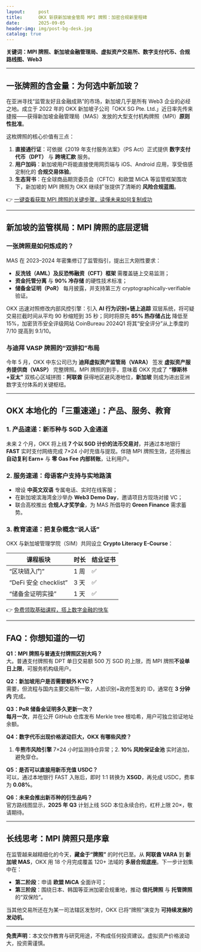 ```yaml
---
layout:     post
title:      OKX 斩获新加坡金管局 MPI 牌照：加密合规新里程碑
date:       2025-09-05
header-img: img/post-bg-desk.jpg
catalog: true
---
```


**关键词：MPI 牌照、新加坡金融管理局、虚拟资产交易所、数字支付代币、合规路线图、Web3**

---

## 一张牌照的含金量：为何选中新加玻？

在亚洲寻找“监管友好且金融成熟”的市场，新加坡几乎是所有 Web3 企业的必经之地。成立于 2022 年的 OKX 新加坡子公司「OKX SG Pte. Ltd.」近日率先传来捷报——获得新加坡金融管理局（MAS）发放的大型支付机构牌照（MPI）**原则性批准**。

这枚牌照的核心价值有三点：

1. **直接通行证**：可依据《2019 年支付服务法案》（PS Act）正式提供 **数字支付代币（DPT）** 与 **跨境汇款** 服务。
2. **用户加码**：新加坡用户将能直接使用网页端与 iOS、Android 应用，享受倍感定制化的 **合规交易体验**。
3. **生态背书**：在全球商品期货委员会（CFTC）和欧盟 MiCA 等监管框架围攻下，新加坡的 MPI 牌照为 OKX 继续扩张提供了清晰的 **风险合规蓝图**。

👉 [一键查看获取 MPI 牌照的关键步骤，读懂未来如何复制成功](https://okxdog.com/)

---

## 新加坡的监管棋局：MPI 牌照的底层逻辑

### 一张牌照是如何炼成的？

MAS 在 2023–2024 年密集修订了监管指引，提出三大刚性要求：

- **反洗钱（AML）及反恐怖融资（CFT）框架** 需覆盖链上交易监测；
- **资金托管分离** 与 **90% 冷存储** 的硬性技术标准；
- **储备金证明（PoR）** 每月披露，并支持第三方 cryptographically-verifiable 验证。

OKX 迅速对照修改内部风控引擎：引入 **AI 行为识别+链上追踪** 双层系统，将可疑交易拦截时间从平均 90 秒缩短到 35 秒；同时将原先 **85% 热存储占比** 降低至 15%，加密货币安全评级网站 CoinBureau 2024Q1 将其“安全评分”从上季度的 7/10 提高到 9.1/10。

### 与迪拜 VASP 牌照的“双排扣”布局

今年 5 月，OKX 中东公司已为 **迪拜虚拟资产监管局（VARA）** 签发 **虚拟资产服务提供商（VASP）** 完整牌照。MPI 牌照的到手，意味着 OKX 完成了 **“穆斯林+亚太”** 双核心区域拼图：**阿联酋** 获得地区避风港地位，**新加坡** 则成为进出亚洲数字支付体系的关键枢纽。

---

## OKX 本地化的「三重速递」：产品、服务、教育

### 1. 产品速递：新币种与 SGD 入金通道

未来 2 个月，OKX 将上线 **7 个以 SGD 计价的法币交易对**，并通过本地银行 **FAST** 实时支付网络完成 7×24 小时充值与提现。伴随 MPI 牌照生效，还将推出 **自动复利 Earn+** 与 **零 Gas Fee 内部转账**，让利用户。

### 2. 服务速递：母语客户支持与实地路演

- 增设 **中英文双语** 专属电话、实时在线客服；
- 在新加坡滨海湾金沙举办 **Web3 Demo Day**，邀请项目方现场对接 VC；
- 联合高校推出 **合规人才奖学金**，为 MAS 所倡导的 **Green Finance** 需求蓄势。

### 3. 教育速递：把复杂概念“说人话”

OKX 与新加坡管理学院（SIM）共同设⽴ **Crypto Literacy E-Course**：

| 课程板块            | 时长 | 结业证书 |
|---------------------|------|----------|
| “区块链入门”        | 1 周 | ✅        |
| “DeFi 安全 checklist” | 3 天 | ✅        |
| “储备金证明实操”     | 1 天 | ✅        |

👉 [免费领取基础课程，搭上数字金融的快车](https://okxdog.com/)

---

## FAQ：你想知道的一切

**Q1：MPI 牌照与普通支付牌照区别大吗？**  
大。普通支付牌照有 DPT 单日交易额 500 万 SGD 的上限，而 MPI 牌照**不设单日上限**，可服务机构级用户。

**Q2：新加坡用户是否需要额外 KYC？**  
需要，但流程与国内主要交易所一致，人脸识别+政府签发的 ID，通常在 **3 分钟内** 完成。

**Q3：PoR 储备金证明多久更新一次？**  
**每月一次**，并在公开 GitHub 仓库发布 Merkle tree 根哈希，用户可独立验证地址余额。

**Q4：数字代币出现价格波动巨大，OKX 有哪些风控？**  
1. **牛熊市风险引擎** 7×24 小时监测持仓异常；2. **10% 风险保证金池** 实时追加，避免穿仓。

**Q5：是否可以直接用新币充值 USDC？**  
可以，通过本地银行 FAST 入账后，即时 1:1 转换为 **XSGD**，再兑成 USDC，费率为 **0.08%**。

**Q6：未来会推出新币种的衍生品吗？**  
官方路线图显示，**2025 年 Q3** 计划上线 SGD 本位永续合约，杠杆上限 20×，敬请期待。

---

## 长线思考：MPI 牌照只是序章

在监管越来越精细化的今天，**藏金于“牌照”** 的时代已至。从 **阿联酋 VARA** 到 **新加坡 MAS**，OKX 用 18 个月完成覆盖 120+ 法域的 **多层合规底座**。下一步计划集中在：

- **第二阶段**：申请 **欧盟 MiCA** 全面许可；
- **第三阶段**：围绕日本、韩国等亚洲加密合规重地，推动 **信托牌照** 与 **托管牌照** 的“双保险”。

当其他交易所还在为某一司法辖区发愁时，OKX 已将“牌照”演变为 **可持续发展的发动机**。

---

**免责声明**：本文仅作教育与研究用途，不构成任何投资建议。虚拟资产价格波动大，投资需谨慎。